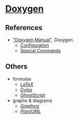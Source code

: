 # [Doxygen](http://doxygen.org/)

## References

+ ["Doxygen Manual"](http://doxygen.org/manual). *Doxygen*.
    + [Configuration](http://doxygen.org/manual/config.html)
    + [Special Commands](http://doxygen.org/manual/commands.html)

## Others

+ formulas
    + [*LaTeX*](https://latex-project.org)
    + [*Dvips*](http://tug.org/texinfohtml/dvips.html)
    + [*GhostScript*](https://ghostscript.com)
+ graphs & diagrams
    + [*Graphviz*](https://graphviz.gitlab.io)
    + [*PlantUML*](http://plantuml.com)
